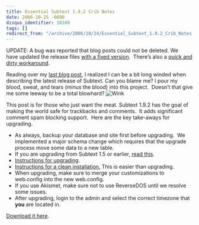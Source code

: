 ```yaml
---
title: Essential Subtext 1.9.2 Crib Notes
date: 2006-10-25 -0800
disqus_identifier: 18109
tags: []
redirect_from: "/archive/2006/10/24/Essential_Subtext_1.9.2_Crib_Notes.aspx/"
---
```


UPDATE: A bug was reported that blog posts could not be deleted. We
have updated the release files [with a fixed
version](https://haacked.com/archive/2006/10/26/Subtext_1.9.2_Bugfix_Update.aspx "Subtext 1.9.2 Bugfix Update"). 
There’s also a [quick and dirty
workaround](https://haacked.com/archive/2006/10/26/PATCH_Cannot_Delete_Posts_In_Subtext_1.9.2.aspx "Quick and Dirty Workaround").

Reading over my [last blog
post](https://haacked.com/archive/2006/10/25/Subtext_1.9.2_quotShields_Upquot_Edition_Released.aspx "Subtext Shields Up Released!"),
I realized I can be a bit long winded when describing the latest release
of Subtext. Can you blame me? I pour my blood, sweat, and tears (minus
the blood) into this project.  Doesn’t that give me some leeway to be a
total blowhard?
![Wink](https://haacked.com/Images/emotions/smiley-wink.gif)

This post is for those who just want the meat. Subtext 1.9.2 has the
goal of making the world safe for trackbacks and comments.  It adds
significant comment spam blocking support.  Here are the key take-aways
for upgrading.

-   As always, backup your database and site first before upgrading.  We
    implemented a major schema change which requires that the upgrade
    process move some data to a new table.
-   If you are upgrading from Subtext 1.5 or earlier, [read
    this](https://haacked.com/archive/2006/08/31/Important_Note_On_Upgrading_to_Subtext_1.9.aspx "Important note on upgrading to 1.9").
-   [Instructions for
    upgrading](http://subtextproject.com/Home/Docs/Upgrading/tabid/147/Default.aspx "Upgrading Subtext").
-   [Instructions for a clean
    installation.](http://subtextproject.com/Home/Docs/Installation/tabid/111/Default.aspx "Installation")
    This is easier than upgrading.
-   When upgrading, make sure to merge your customizations to web.config
    into the new web.config.
-   If you use Akismet, make sure not to use ReverseDOS until we resolve
    some issues.
-   After upgrading, login to the admin and select the correct timezone
    that **you** are located in.

[Download it
here](https://sourceforge.net/project/showfiles.php?group_id=137896&package_id=181920&release_id=458502 "Download Subtext").

